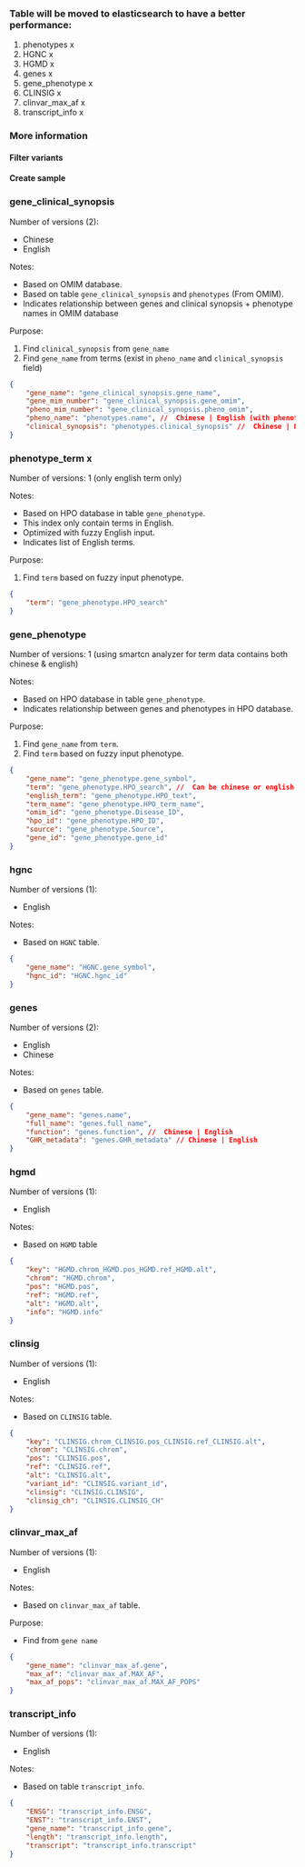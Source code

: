 ### Table will be moved to elasticsearch to have a better performance:

1. phenotypes x
2. HGNC x
3. HGMD x
4. genes x
5. gene_phenotype x
6. CLINSIG x
7. clinvar_max_af x
8. transcript_info x


### More information

#### Filter variants


#### Create sample

### gene_clinical_synopsis

Number of versions (2):
- Chinese
- English

Notes:
- Based on OMIM database.
- Based on table `gene_clinical_synopsis` and `phenotypes` (From OMIM).
- Indicates relationship between genes and clinical synopsis + phenotype names in OMIM database

Purpose: 
1. Find `clinical_synopsis` from `gene_name`
2. Find `gene_name` from terms (exist in `pheno_name` and `clinical_synopsis` field)

```json
{
    "gene_name": "gene_clinical_synopsis.gene_name",
    "gene_mim_number": "gene_clinical_synopsis.gene_omim",
    "pheno_mim_number": "gene_clinical_synopsis.pheno_omim",
    "pheno_name": "phenotypes.name", //  Chinese | English (with phenotypes.omim_number = gene_clinical_synopsis.pheno_omim)
    "clinical_synopsis": "phenotypes.clinical_synopsis" //  Chinese | English (with phenotypes.omim_number = gene_clinical_synopsis.pheno_omim)
}
```

### phenotype_term x

Number of versions: 1 (only english term only)

Notes:
- Based on HPO database in table `gene_phenotype`.
- This index only contain terms in English.
- Optimized with fuzzy English input.
- Indicates list of English terms.

Purpose:
1. Find `term` based on fuzzy input phenotype.

```json
{
    "term": "gene_phenotype.HPO_search"
}
```


### gene_phenotype

Number of versions: 1 (using smartcn analyzer for term data contains both chinese & english)

Notes:
- Based on HPO database in table `gene_phenotype`.
- Indicates relationship between genes and phenotypes in HPO database.

Purpose:
1. Find `gene_name` from `term`.
2. Find `term` based on fuzzy input phenotype.

```json
{
    "gene_name": "gene_phenotype.gene_symbol",
    "term": "gene_phenotype.HPO_search", //  Can be chinese or english
    "english_term": "gene_phenotype.HPO_text",
    "term_name": "gene_phenotype.HPO_term_name",
    "omim_id": "gene_phenotype.Disease_ID",
    "hpo_id": "gene_phenotype.HPO_ID",
    "source": "gene_phenotype.Source",
    "gene_id": "gene_phenotype.gene_id"
}
```

### hgnc

Number of versions (1):
- English

Notes:
- Based on `HGNC` table.

```json
{
    "gene_name": "HGNC.gene_symbol",
    "hgnc_id": "HGNC.hgnc_id"
}
```

### genes

Number of versions (2):
- English
- Chinese

Notes:
- Based on `genes` table.

```json
{
    "gene_name": "genes.name",
    "full_name": "genes.full_name",
    "function": "genes.function", //  Chinese | English 
    "GHR_metadata": "genes.GHR_metadata" // Chinese | English
}
```

### hgmd

Number of versions (1):
- English

Notes:
- Based on `HGMD` table

```json
{
    "key": "HGMD.chrom_HGMD.pos_HGMD.ref_HGMD.alt",
    "chrom": "HGMD.chrom",
    "pos": "HGMD.pos",
    "ref": "HGMD.ref",
    "alt": "HGMD.alt",
    "info": "HGMD.info"
}
```

### clinsig

Number of versions (1):
- English

Notes:
- Based on `CLINSIG` table.

```json
{
    "key": "CLINSIG.chrom_CLINSIG.pos_CLINSIG.ref_CLINSIG.alt",
    "chrom": "CLINSIG.chrom",
    "pos": "CLINSIG.pos",
    "ref": "CLINSIG.ref",
    "alt": "CLINSIG.alt",
    "variant_id": "CLINSIG.variant_id",
    "clinsig": "CLINSIG.CLINSIG",
    "clinsig_ch": "CLINSIG.CLINSIG_CH"
}
```

### clinvar_max_af

Number of versions (1):
- English

Notes:
- Based on `clinvar_max_af` table.

Purpose:
- Find from `gene name`

```json
{
    "gene_name": "clinvar_max_af.gene",
    "max_af": "clinvar_max_af.MAX_AF",
    "max_af_pops": "clinvar_max_af.MAX_AF_POPS"
}
```

### transcript_info

Number of versions (1):
- English

Notes: 
- Based on table `transcript_info`.

```json
{
    "ENSG": "transcript_info.ENSG",
    "ENST": "transcript_info.ENST",
    "gene_name": "transcript_info.gene",
    "length": "transcript_info.length",
    "transcript": "transcript_info.transcript"
}
```